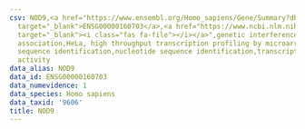 ```yaml
---
csv: NOD9,<a href="https://www.ensembl.org/Homo_sapiens/Gene/Summary?db=core;g=ENSG00000160703"
  target="_blank">ENSG00000160703</a>,<a href="https://www.ncbi.nlm.nih.gov/pubmed/17216044"
  target="_blank"><i class="fas fa-file"></i></a>",genetic interference,functional
  association,HeLa, high throughput transcription profiling by microarray,nucleotide
  sequence identification,nucleotide sequence identification,transcriptional regulation,up-regulates
  activity
data_alias: NOD9
data_id: ENSG00000160703
data_numevidence: 1
data_species: Homo sapiens
data_taxid: '9606'
title: NOD9
---
```

